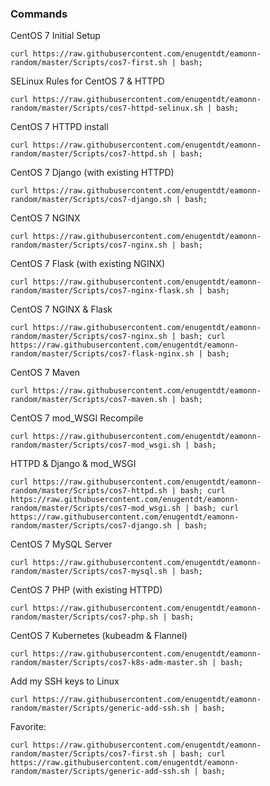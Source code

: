 ### Commands

CentOS 7 Initial Setup

`curl https://raw.githubusercontent.com/enugentdt/eamonn-random/master/Scripts/cos7-first.sh | bash;`

SELinux Rules for CentOS 7 & HTTPD

`curl https://raw.githubusercontent.com/enugentdt/eamonn-random/master/Scripts/cos7-httpd-selinux.sh | bash;`

CentOS 7 HTTPD install

`curl https://raw.githubusercontent.com/enugentdt/eamonn-random/master/Scripts/cos7-httpd.sh | bash;`

CentOS 7 Django (with existing HTTPD)

`curl https://raw.githubusercontent.com/enugentdt/eamonn-random/master/Scripts/cos7-django.sh | bash;`

CentOS 7 NGINX

`curl https://raw.githubusercontent.com/enugentdt/eamonn-random/master/Scripts/cos7-nginx.sh | bash;`

CentOS 7 Flask (with existing NGINX)

`curl https://raw.githubusercontent.com/enugentdt/eamonn-random/master/Scripts/cos7-nginx-flask.sh | bash;`

CentOS 7 NGINX & Flask

`curl https://raw.githubusercontent.com/enugentdt/eamonn-random/master/Scripts/cos7-nginx.sh | bash; curl https://raw.githubusercontent.com/enugentdt/eamonn-random/master/Scripts/cos7-flask-nginx.sh | bash;`

CentOS 7 Maven

`curl https://raw.githubusercontent.com/enugentdt/eamonn-random/master/Scripts/cos7-maven.sh | bash;`

CentOS 7 mod_WSGI Recompile

`curl https://raw.githubusercontent.com/enugentdt/eamonn-random/master/Scripts/cos7-mod_wsgi.sh | bash;`

HTTPD & Django & mod_WSGI

`curl https://raw.githubusercontent.com/enugentdt/eamonn-random/master/Scripts/cos7-httpd.sh | bash; curl https://raw.githubusercontent.com/enugentdt/eamonn-random/master/Scripts/cos7-mod_wsgi.sh | bash; curl https://raw.githubusercontent.com/enugentdt/eamonn-random/master/Scripts/cos7-django.sh | bash;`

CentOS 7 MySQL Server

`curl https://raw.githubusercontent.com/enugentdt/eamonn-random/master/Scripts/cos7-mysql.sh | bash;`

CentOS 7 PHP (with existing HTTPD)

`curl https://raw.githubusercontent.com/enugentdt/eamonn-random/master/Scripts/cos7-php.sh | bash;`

CentOS 7 Kubernetes (kubeadm & Flannel)

`curl https://raw.githubusercontent.com/enugentdt/eamonn-random/master/Scripts/cos7-k8s-adm-master.sh | bash;`

Add my SSH keys to Linux

`curl https://raw.githubusercontent.com/enugentdt/eamonn-random/master/Scripts/generic-add-ssh.sh | bash;`

Favorite:

`curl https://raw.githubusercontent.com/enugentdt/eamonn-random/master/Scripts/cos7-first.sh | bash; curl https://raw.githubusercontent.com/enugentdt/eamonn-random/master/Scripts/generic-add-ssh.sh | bash;`
